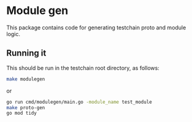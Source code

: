 # Module gen

This package contains code for generating testchain proto and module logic.

## Running it

This should be run in the testchain root directory, as follows:

```bash
make modulegen
```

or

```bash
go run cmd/modulegen/main.go -module_name test_module
make proto-gen
go mod tidy
```
